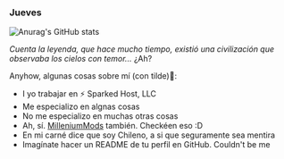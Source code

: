 ### Jueves

![Anurag's GitHub stats](https://github-readme-stats.vercel.app/api?username=TehMartinXz&show_icons=true&theme=radical)

*Cuenta la leyenda, que hace mucho tiempo, existió una civilización que observaba los cielos con temor...* ¿Ah?

Anyhow, algunas cosas sobre mí (con tilde)🎹:
- I yo trabajar en ⚡ Sparked Host, LLC
- Me especializo en algnas cosas
- No me especializo en muchas otras cosas
- Ah, sí. [MilleniumMods](https://github.com/MilleniumMods) también. Checkéen eso :D
- En mi carné dice que soy Chileno, a si que seguramente sea mentira
- Imagínate hacer un README de tu perfil en GitHub. Couldn't be me

